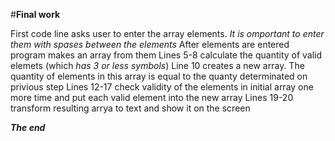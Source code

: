 #**Final work**

First code line asks user to enter the array elements. *It is omportant to enter them with spases between the elements*
After elements are entered program makes an array from them
Lines 5-8 calculate the quantity of valid elemets (which *has 3 or less symbols*)
Line 10 creates a new array. The quantity of elements in this array is equal to the quanty determinated on privious step
Lines 12-17 check validity of the elements in initial array one more time and put each valid element into the new array
Lines 19-20 transform resulting arrya to text and show it on the screen 

***The end***